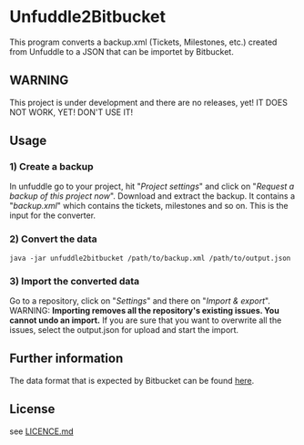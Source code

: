 # Unfuddle2Bitbucket

This program converts a backup.xml (Tickets, Milestones, etc.) created from Unfuddle to a JSON that can be importet by Bitbucket.

## WARNING

This project is under development and there are no releases, yet! IT DOES NOT WORK, YET! DON'T USE IT!

## Usage

### 1) Create a backup
In unfuddle go to your project, hit "*Project settings*" and click on "*Request a backup of this project now*". Download and extract the backup. It contains a "*backup.xml*" which contains the tickets, milestones and so on. This is the input for the converter.

### 2) Convert the data
```
java -jar unfuddle2bitbucket /path/to/backup.xml /path/to/output.json
```

### 3) Import the converted data
Go to a repository, click on "*Settings*" and there on "*Import & export*". WARNING: **Importing removes all the repository's existing issues. You cannot undo an import.** If you are sure that you want to overwrite all the issues, select the output.json for upload and start the import.


## Further information

The data format that is expected by Bitbucket can be found [here](https://confluence.atlassian.com/pages/viewpage.action?pageId=330796872).

## License

see [LICENCE.md](LICENCE.md)
